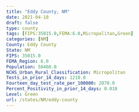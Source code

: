 ```yaml
---
title: "Eddy County, NM"
date: 2021-04-10
draft: false
type: county
tags: [FIPS:35015.0,FEMA:6.0,Micropolitan,Green]
categories: [NM]
County: Eddy County
State: NM
FIPS: 35015.0
FEMA_Region: 6.0
Population: 58460.0
NCHS_Urban_Rural_Classification: Micropolitan
Tests_in_prior_14_days: 1210.0
Fourteen_day_test_rate_per_100000: 2070.0
Percent_Positivity_in_prior_14_days: 0.018
Level: Green
url: /states/NM/eddy-county
---
```



